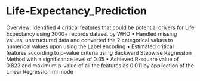 # Life-Expectancy_Prediction

Overview: Identified 4 critical features that could be potential drivers for Life Expectancy using 3000+ records dataset by WHO
• Handled missing values, unstructured data and converted the 2 categorical values to numerical values upon using the Label encoding
• Estimated critical features according to p-value criteria using Backward Stepwise Regression Method with a significance level of 0.05
• Achieved R-square value of 0.823 and maximum p-value of all the features as 0.011 by application of the Linear Regression ml mode
